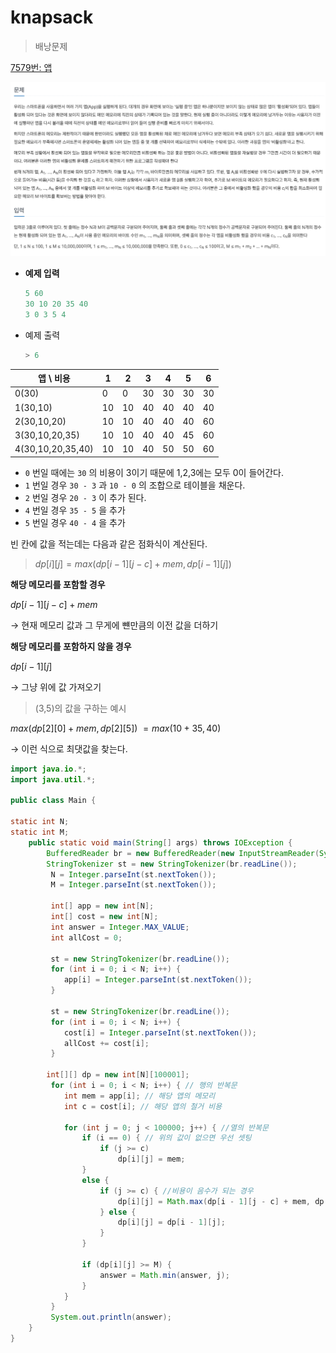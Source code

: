 # knapsack

> 배낭문제

[7579번: 앱](https://www.acmicpc.net/problem/7579)

![스크린샷 2023-12-15 오후 1.47.06.png](knapsackimg/img.png)

- **예제 입력**
  ```jsx
  5 60
  30 10 20 35 40
  3 0 3 5 4
  ```
- 예제 출력
  ```jsx
  > 6
  ```

| 앱 \ 비용         | 1   | 2   | 3   | 4   | 5   | 6   |
| ----------------- | --- | --- | --- | --- | --- | --- |
| 0(30)             | 0   | 0   | 30  | 30  | 30  | 30  |
| 1(30,10)          | 10  | 10  | 40  | 40  | 40  | 40  |
| 2(30,10,20)       | 10  | 10  | 40  | 40  | 40  | 60  |
| 3(30,10,20,35)    | 10  | 10  | 40  | 40  | 45  | 60  |
| 4(30,10,20,35,40) | 10  | 10  | 40  | 50  | 50  | 60  |

- `0` 번일 때에는 `30` 의 비용이 3이기 때문에 1,2,3에는 모두 0이 들어간다.
- `1` 번일 경우 `30 - 3` 과 `10 - 0` 의 조합으로 테이블을 채운다.
- `2` 번일 경우 `20 - 3` 이 추가 된다.
- `4` 번일 경우 `35 - 5` 을 추가
- `5` 번일 경우 `40 - 4` 을 추가

빈 칸에 값을 적는데는 다음과 같은 점화식이 계산된다.

> $dp[i][j]=max(dp[i-1][j-c]+mem, dp[i-1][j])$

**해당 메모리를 포함할 경우**

$dp[i-1][j-c]+mem$

→ 현재 메모리 값과 그 무게에 뺸만큼의 이전 값을 더하기

**해당 메모리를 포함하지 않을 경우**

$dp[i-1][j]$

→ 그냥 위에 값 가져오기

> (3,5)의 값을 구하는 예시

$max(dp[2][0] + mem, dp[2][5])$ $= max(10 + 35, 40)$

→ 이런 식으로 최댓값을 찾는다.

```java
import java.io.*;
import java.util.*;

public class Main {

static int N;
static int M;
    public static void main(String[] args) throws IOException {
        BufferedReader br = new BufferedReader(new InputStreamReader(System.in));
        StringTokenizer st = new StringTokenizer(br.readLine());
         N = Integer.parseInt(st.nextToken());
         M = Integer.parseInt(st.nextToken());

         int[] app = new int[N];
         int[] cost = new int[N];
         int answer = Integer.MAX_VALUE;
         int allCost = 0;

         st = new StringTokenizer(br.readLine());
         for (int i = 0; i < N; i++) {
            app[i] = Integer.parseInt(st.nextToken());
         }

         st = new StringTokenizer(br.readLine());
         for (int i = 0; i < N; i++) {
            cost[i] = Integer.parseInt(st.nextToken());
            allCost += cost[i];
         }

        int[][] dp = new int[N][100001];
         for (int i = 0; i < N; i++) { // 행의 반복문
            int mem = app[i]; // 해당 앱의 메모리
            int c = cost[i]; // 해당 앱의 철거 비용

            for (int j = 0; j < 100000; j++) { //열의 반복문
                if (i == 0) { // 위의 값이 없으면 우선 셋팅
                    if (j >= c)
                        dp[i][j] = mem;
                }
                else {
                    if (j >= c) { //비용이 음수가 되는 경우
                        dp[i][j] = Math.max(dp[i - 1][j - c] + mem, dp[i - 1][j]);
                    } else {
                        dp[i][j] = dp[i - 1][j];
                    }
                }

                if (dp[i][j] >= M) {
                    answer = Math.min(answer, j);
                }
            }
         }
         System.out.println(answer);
    }
}
```

##
